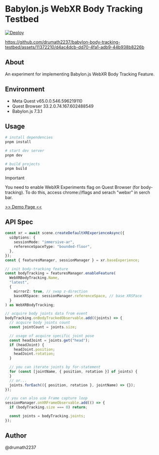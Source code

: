 # Babylon.js WebXR Body Tracking Testbed

[![Deploy](https://github.com/drumath2237/babylon-body-tracking-testbed/actions/workflows/deploy.yml/badge.svg)](https://github.com/drumath2237/babylon-body-tracking-testbed/actions/workflows/deploy.yml)

https://github.com/drumath2237/babylon-body-tracking-testbed/assets/11372210/d4ac4dcb-dd70-4fa1-adb9-44b938b8226b

## About

An experiment for implementing Babylon.js WebXR Body Tracking Feature.

## Environment

- Meta Quest v65.0.0.546.596219110
- Quest Browser 33.2.0.74.167.602488549
- Babylon.js 7.3.1

## Usage

```bash
# install dependencies
pnpm install

# start dev server
pnpm dev

# build projects
pnpm build
```

> [!IMPORTANT]
> You need to enable WebXR Experiments flag on Quest Browser (for body-tracking).
> To do this, access chrome://flags and serach "webxr" in serch bar.

[>> Demo Page <<](https://drumath2237.github.io/babylon-body-tracking-testbed/)

## API Spec

```ts
const xr = await scene.createDefaultXRExperienceAsync({
  uiOptions: {
    sessionMode: "immersive-ar",
    referenceSpaceType: "bounded-floor",
  },
});
const { featuresManager, sessionManager } = xr.baseExperience;

// init body-tracking feature
const bodyTracking = featuresManager.enableFeature(
  WebXRBodyTracking.Name,
  "latest",
  {
    mirrorZ: true, // swap z-direction
    baseXRSpace: sessionManager.referenceSpace, // base XRSPace
  }
) as WebXRBodyTracking;

// acquire body joints data from event
bodyTracking.onBodyTrackedObservable.add((joints) => {
  // acquire body joints count
  const jointCount = joints.size;

  // usage of acquire specific joint pose
  const headJoint = joints.get("head");
  if (headJoint) {
    headJoint.position;
    headJoint.rotation;
  }

  // you can iterate joints by for-statement
  for (const [jointName, { position, rotation }] of joints) {
  }
  // or...
  joints.forEach(({ position, rotation }, jointName) => {});
});

// you can also use Frame capture loop
sessionManager.onXRFrameObservable.add(() => {
  if (bodyTracking.size === 0) return;

  const joints = bodyTracking.joints;
});
```

## Author

@drumath2237

